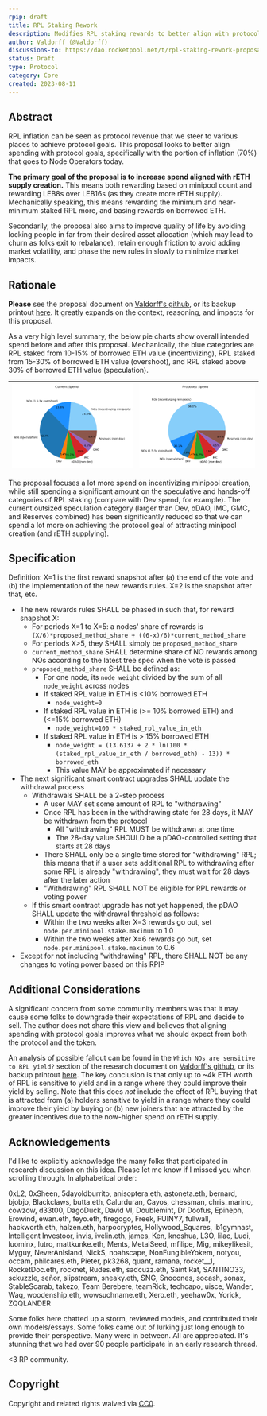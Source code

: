 ```yaml
---
rpip: draft
title: RPL Staking Rework
description: Modifies RPL staking rewards to better align with protocol goals
author: Valdorff (@Valdorff)
discussions-to: https://dao.rocketpool.net/t/rpl-staking-rework-proposal/2090
status: Draft
type: Protocol
category: Core
created: 2023-08-11
---
```


## Abstract
RPL inflation can be seen as protocol revenue that we steer to various places to achieve protocol
goals. This proposal looks to better align spending with protocol goals, specifically with the
portion of inflation (70%) that goes to Node Operators today.

**The primary goal of the proposal is to increase spend aligned with rETH supply creation.** This
means both rewarding based on minipool count and rewarding LEB8s over LEB16s (as they create more
rETH supply). Mechanically speaking, this means rewarding the minimum and near-minimum staked RPL
more, and basing rewards on borrowed ETH.

Secondarily, the proposal also aims to improve quality of life by avoiding locking people in far
from their desired asset allocation (which may lead to churn as folks exit to rebalance), retain
enough friction to avoid adding market volatility, and phase the new rules in slowly to minimize
market impacts.

## Rationale
**Please** see the proposal document on
[Valdorff's github](https://github.com/Valdorff/rp-thoughts/tree/main/rpl_staking), or its backup
printout [here](../assets/rpip-draft/rpl_staking_readme.pdf). It greatly expands on the context, 
reasoning, and impacts for this proposal.

As a very high level summary, the below pie charts show overall intended spend before and after this
proposal. Mechanically, the blue categories are RPL staked from 10-15% of borrowed ETH value
(incentivizing), RPL staked from 15-30% of borrowed ETH value (overshoot), and RPL staked above 30%
of borrowed ETH value (speculation).

| ![image](../assets/rpip-draft/overall_spend_pie_curr.png) | ![image](../assets/rpip-draft/overall_spend_pie_prop.png) |
|:---------------------------------------------------------:|:-------------------------------------:|

The proposal focuses a lot more spend on incentivizing minipool creation, while still spending a
significant amount on the speculative and hands-off categories of RPL staking (compare with Dev
spend, for example). The current outsized speculation category (larger than Dev, oDAO, IMC, GMC,
and Reserves combined) has been significantly reduced so that we can spend a lot more on achieving
the protocol goal of attracting minipool creation (and rETH supplying).

## Specification

Definition: X=1 is the first reward snapshot after (a) the end of the vote and (b) the
implementation of the new rewards rules. X=2 is the snapshot after that, etc.

- The new rewards rules SHALL be phased in such that, for reward snapshot X:
  - For periods X=1 to X=5: a nodes' share of rewards is
    `(X/6)*proposed_method_share + ((6-x)/6)*current_method_share`
  - For periods X>5, they SHALL  simply be `proposed_method_share`
  - `current_method_share` SHALL determine share of NO rewards among NOs according to the latest tree
    spec when the vote is passed
  - `proposed_method_share` SHALL be defined as:
    - For one node, its `node_weight` divided by the sum of all `node_weight` across nodes
    - If staked RPL value in ETH is <10% borrowed ETH
      - `node_weight=0`
    - If staked RPL value in ETH is (>= 10% borrowed ETH) and (<=15% borrowed ETH)
      - `node_weight=100 * staked_rpl_value_in_eth`
    - If staked RPL value in ETH is > 15% borrowed ETH
      - `node_weight = (13.6137 + 2 * ln(100 * (staked_rpl_value_in_eth / borrowed_eth) - 13)) * borrowed_eth`
      - This value MAY be approximated if necessary
- The next significant smart contract upgrades SHALL update the withdrawal process
  - Withdrawals SHALL be a 2-step process
    - A user MAY set some amount of RPL to "withdrawing"
    - Once RPL has been in the withdrawing state for 28 days, it MAY be withdrawn from the protocol
      - All "withdrawing" RPL MUST be withdrawn at one time
      - The 28-day value SHOULD be a pDAO-controlled setting that starts at 28 days
    - There SHALL only be a single time stored for "withdrawing" RPL; this means that if a user sets
      additional RPL to withdrawing after some RPL is already "withdrawing", they must wait for 28
      days after the later action
    - "Withdrawing" RPL SHALL NOT be eligible for RPL rewards or voting power
  - If this smart contract upgrade has not yet happened, the pDAO SHALL update the withdrawal
    threshold as follows:
    - Within the two weeks after X=3 rewards go out, set `node.per.minipool.stake.maximum` to 1.0
    - Within the two weeks after X=6 rewards go out, set `node.per.minipool.stake.maximum` to 0.6
- Except for not including "withdrawing" RPL, there SHALL NOT be any changes to voting power based
  on this RPIP

## Additional Considerations
A significant concern from some community members was that it may cause some folks to downgrade
their expectations of RPL and decide to sell. The author does not share this view and believes that
aligning spending with protocol goals improves what we should expect from both the protocol and the
token.

An analysis of possible fallout can be found in the `Which NOs are sensitive to RPL yield?` section
of the research document on
[Valdorff's github](https://github.com/Valdorff/rp-thoughts/blob/main/rpl_staking/research.md), or
its backup printout [here](../assets/rpip-draft/rpl_staking_research.pdf). The key conclusion is
that only up to ~4k ETH worth of RPL is sensitive to yield and in a range where they could improve
their yield by selling. Note that this does _not_ include the effect of RPL buying that is attracted
from (a) holders sensitive to yield in a range where they could improve their yield by buying or (b)
new joiners that are attracted by the greater incentives due to the now-higher spend on rETH supply.

## Acknowledgements
I'd like to explicitly acknowledge the many folks that participated in research discussion on this
idea. Please let me know if I missed you when scrolling through. In alphabetical order:

0xL2, 0xSheen, 5dayoldburrito, anisoptera.eth, astoneta.eth, bernard, bjobjo, Blackclaws, butta.eth,
Calurduran, Cayos, chessman, chris_marino, cowzow, d33t00, DagoDuck, David VI, Doublemint,
Dr Doofus, Epineph, Erowind, ewan.eth, feyo.eth, firegogo, Freek, FUINY7, fullwall, hackworth.eth,
halzen.eth, harpocryptes, Hollywood_Squares, ib1gymnast, Intelligent Investoor, invis, ivelin.eth,
james, Ken, knoshua, L3O, lilac, Ludi, luominx, lutro, mattkunke.eth, Ments, MetalSeed, mfilipe,
Mig, mikeylikesit, Myguy, NeverAnIsland, NickS, noahscape, NonFungibleYokem, notyou, occam,
philcares.eth, Pieter, pk3268, quant, ramana, rocket__1, RocketDoc.eth, rocknet, Rudes.eth,
sadcuzz.eth, Saint Rat, SANTINO33, sckuzzle, señor, slipstream, sneaky.eth, SNG, Snocones, socash,
sonax, StableScarab, takezo, Team Berebere, teamRick, techcapo, uisce, Wander, Waq, woodenship.eth,
wowsuchname.eth, Xero.eth, yeehaw0x, Yorick, ZQQLANDER

Some folks here chatted up a storm, reviewed models, and contributed their own models/essays. Some
folks came out of lurking just long enough to provide their perspective. Many were in between. All
are appreciated. It's stunning that we had over 90 people participate in an early research thread.

<3 RP community.

## Copyright

Copyright and related rights waived via [CC0](https://creativecommons.org/publicdomain/zero/1.0/).
